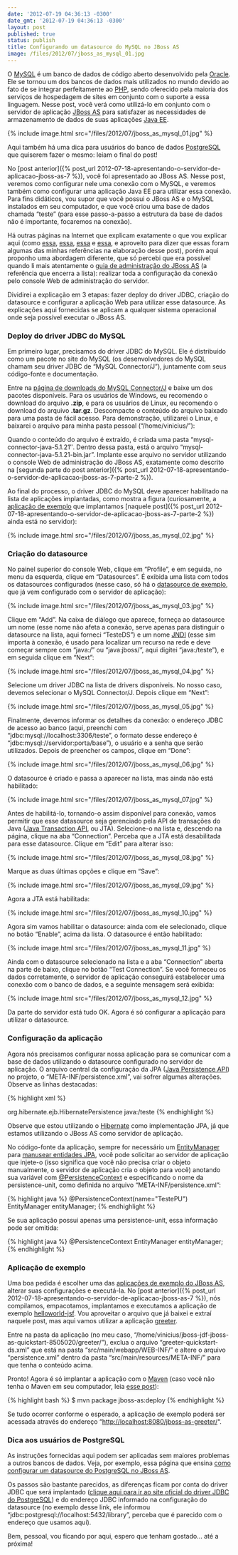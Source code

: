 ```yaml
---
date: '2012-07-19 04:36:13 -0300'
date_gmt: '2012-07-19 04:36:13 -0300'
layout: post
published: true
status: publish
title: Configurando um datasource do MySQL no JBoss AS
image: /files/2012/07/jboss_as_mysql_01.jpg
---
```


O [MySQL](http://www.mysql.com/) é um banco de dados de código aberto desenvolvido pela [Oracle](http://www.oracle.com/). Ele se tornou um dos bancos de dados mais utilizados no mundo devido ao fato de se integrar perfeitamente ao [PHP](http://www.php.net/), sendo oferecido pela maioria dos serviços de hospedagem de sites em conjunto com o suporte a essa linguagem. Nesse post, você verá como utilizá-lo em conjunto com o servidor de aplicação [JBoss AS](http://www.jboss.org/jbossas/) para satisfazer as necessidades de armazenamento de dados de suas aplicações [Java EE](http://www.oracle.com/technetwork/java/javaee/).

{% include image.html src="/files/2012/07/jboss_as_mysql_01.jpg" %}

Aqui também há uma dica para usuários do banco de dados [PostgreSQL](http://www.postgresql.org/) que quiserem fazer o mesmo: leiam o final do post!

<!--more-->

No [post anterior]({% post_url 2012-07-18-apresentando-o-servidor-de-aplicacao-jboss-as-7 %}), você foi apresentado ao JBoss AS. Nesse post, veremos como configurar nele uma conexão com o MySQL, e veremos também como configurar uma aplicação Java EE para utilizar essa conexão. Para fins didáticos, vou supor que você possui o JBoss AS e o MySQL instalados em seu computador, e que você criou uma base de dados chamada “teste” (para esse passo-a-passo a estrutura da base de dados não é importante, focaremos na conexão).

Há outras páginas na Internet que explicam exatamente o que vou explicar aqui (como [essa](https://zorq.net/b/2011/07/12/adding-a-mysql-datasource-to-jboss-as-7/), [essa](http://www.messiasbittencourt.com/168/jboss-7-mysql/), [essa](http://filosofisto.wordpress.com/2012/02/13/configurando-mysql-no-jboss-7-as/) e [essa](http://jbossdivers.wordpress.com/2012/01/20/introducao-ao-jboss-as-7-parte-2/), e aproveito para dizer que essas foram algumas das minhas referências na elaboração desse post), porém aqui proponho uma abordagem diferente, que só percebi que era possível quando li mais atentamente o [guia de administração do JBoss AS](https://docs.jboss.org/author/display/AS7/Admin+Guide#AdminGuide-Datasources) (a referência que encerra a lista): realizar toda a configuração da conexão pelo console Web de administração do servidor.

Dividirei a explicação em 3 etapas: fazer deploy do driver JDBC, criação do datasource e configurar a aplicação Web para utilizar esse datasource. As explicações aqui fornecidas se aplicam a qualquer sistema operacional onde seja possível executar o JBoss AS.

### Deploy do driver JDBC do MySQL

Em primeiro lugar, precisamos do driver JDBC do MySQL. Ele é distribuído como um pacote no site do MySQL (os desenvolvedores do MySQL chamam seu driver JDBC de “MySQL Connector/J”), juntamente com seus código-fonte e documentação.

Entre na [página de downloads do MySQL Connector/J](http://www.mysql.com/downloads/connector/j/) e baixe um dos pacotes disponíveis. Para os usuários de Windows, eu recomendo o download do arquivo **.zip**, e para os usuários de Linux, eu recomendo o download do arquivo **.tar.gz**. Descompacte o conteúdo do arquivo baixado para uma pasta de fácil acesso. Para demonstração, utilizarei o Linux, e baixarei o arquivo para minha pasta pessoal (“/home/vinicius/”):

Quando o conteúdo do arquivo é extraído, é criada uma pasta “mysql-connector-java-5.1.21″. Dentro dessa pasta, está o arquivo “mysql-connector-java-5.1.21-bin.jar”. Implante esse arquivo no servidor utilizando o console Web de administração do JBoss AS, exatamente como descrito na [segunda parte do post anterior]({% post_url 2012-07-18-apresentando-o-servidor-de-aplicacao-jboss-as-7-parte-2 %}).

Ao final do processo, o driver JDBC do MySQL deve aparecer habilitado na lista de aplicações implantadas, como mostra a figura (curiosamente, a [aplicação de exemplo](http://www.jboss.org/jdf/quickstarts/jboss-as-quickstart/helloworld-jsf/) que implantamos [naquele post]({% post_url 2012-07-18-apresentando-o-servidor-de-aplicacao-jboss-as-7-parte-2 %}) ainda está no servidor):

{% include image.html src="/files/2012/07/jboss_as_mysql_02.jpg" %}

### Criação do datasource

No painel superior do console Web, clique em “Profile”, e em seguida, no menu da esquerda, clique em “Datasources”. É exibida uma lista com todos os datasources configurados (nesse caso, só há o [datasource de exemplo](https://docs.jboss.org/author/display/AS7/Getting+Started+Guide#GettingStartedGuide-ModifyingtheExampleDataSource), que já vem configurado com o servidor de aplicação):

{% include image.html src="/files/2012/07/jboss_as_mysql_03.jpg" %}

Clique em “Add”. Na caixa de diálogo que aparece, forneça ao datasource um nome (esse nome não afeta a conexão, serve apenas para distinguir o datasource na lista, aqui forneci “TesteDS”) e um nome [JNDI](http://www.oracle.com/technetwork/java/jndi/) (esse sim importa à conexão, é usado para localizar um recurso na rede e deve começar sempre com “java:/” ou “java:jboss/”, aqui digitei “java:/teste”), e em seguida clique em “Next”:

{% include image.html src="/files/2012/07/jboss_as_mysql_04.jpg" %}

Selecione um driver JDBC na lista de drivers disponíveis. No nosso caso, devemos selecionar o MySQL Connector/J. Depois clique em “Next”:

{% include image.html src="/files/2012/07/jboss_as_mysql_05.jpg" %}

Finalmente, devemos informar os detalhes da conexão: o endereço JDBC de acesso ao banco (aqui, preenchi com “jdbc:mysql://localhost:3306/teste”, o formato desse endereço é “jdbc:mysql://servidor:porta/base”), o usuário e a senha que serão utilizados. Depois de preencher os campos, clique em “Done”:

{% include image.html src="/files/2012/07/jboss_as_mysql_06.jpg" %}

O datasource é criado e passa a aparecer na lista, mas ainda não está habilitado:

{% include image.html src="/files/2012/07/jboss_as_mysql_07.jpg" %}

Antes de habilitá-lo, tornando-o assim disponível para conexão, vamos permitir que esse datasource seja gerenciado pela API de transações do Java ([Java Transaction API](http://www.oracle.com/technetwork/java/javaee/jta/index.html), ou JTA). Selecione-o na lista e, descendo na página, clique na aba “Connection”. Perceba que a JTA está desabilitada para esse datasource. Clique em “Edit” para alterar isso:

{% include image.html src="/files/2012/07/jboss_as_mysql_08.jpg" %}

Marque as duas últimas opções e clique em “Save”:

{% include image.html src="/files/2012/07/jboss_as_mysql_09.jpg" %}

Agora a JTA está habilitada:

{% include image.html src="/files/2012/07/jboss_as_mysql_10.jpg" %}

Agora sim vamos habilitar o datasource: ainda com ele selecionado, clique no botão “Enable”, acima da lista. O datasource é então habilitado:

{% include image.html src="/files/2012/07/jboss_as_mysql_11.jpg" %}

Ainda com o datasource selecionado na lista e a aba “Connection” aberta na parte de baixo, clique no botão “Test Connection”. Se você forneceu os dados corretamente, o servidor de aplicação conseguirá estabelecer uma conexão com o banco de dados, e a seguinte mensagem será exibida:

{% include image.html src="/files/2012/07/jboss_as_mysql_12.jpg" %}

Da parte do servidor está tudo OK. Agora é só configurar a aplicação para utilizar o datasource.

### Configuração da aplicação

Agora nós precisamos configurar nossa aplicação para se comunicar com a base de dados utilizando o datasource configurado no servidor de aplicação. O arquivo central da configuração da JPA ([Java Persistence API](http://docs.oracle.com/javaee/6/tutorial/doc/bnbpy.html)) no projeto, o “META-INF/persistence.xml”, vai sofrer algumas alterações. Observe as linhas destacadas:

{% highlight xml %}
<?xml version="1.0" encoding="UTF-8"?>
<persistence xmlns="http://java.sun.com/xml/ns/persistence"
   xmlns:xsi="http://www.w3.org/2001/XMLSchema-instance"
   xsi:schemaLocation="http://java.sun.com/xml/ns/persistence http://java.sun.com/xml/ns/persistence/persistence_2_0.xsd"
   version="2.0">
   <persistence-unit name="TestePU">
      <provider>org.hibernate.ejb.HibernatePersistence</provider>
      <jta-data-source>java:/teste</jta-data-source>
      <properties>
         <property name="hibernate.hbm2ddl.auto" value="create-drop" />
         <property name="hibernate.show_sql" value="true" />
      </properties>
   </persistence-unit>
</persistence>
{% endhighlight %}

Observe que estou utilizando o [Hibernate](http://www.hibernate.org/) como implementação JPA, já que estamos utilizando o JBoss AS como servidor de aplicação.

No código-fonte da aplicação, sempre for necessário um [EntityManager](http://docs.oracle.com/javaee/6/api/javax/persistence/EntityManager.html) para [manusear entidades JPA](http://docs.oracle.com/javaee/6/tutorial/doc/bnbqw.html), você pode solicitar ao servidor de aplicação que injete-o (isso significa que você não precisa criar o objeto manualmente, o servidor de aplicação cria o objeto para você) anotando sua variável com [@PersistenceContext](http://docs.oracle.com/javaee/6/api/javax/persistence/PersistenceContext.html) e especificando o nome da persistence-unit, como definida no arquivo “META-INF/persistence.xml”:

{% highlight java %}
@PersistenceContext(name="TestePU")
EntityManager entityManager;
{% endhighlight %}

Se sua aplicação possui apenas uma persistence-unit, essa informação pode ser omitida:

{% highlight java %}
@PersistenceContext
EntityManager entityManager;
{% endhighlight %}

### Aplicação de exemplo

Uma boa pedida é escolher uma das [aplicações de exemplo do JBoss AS](http://www.jboss.org/jdf/quickstarts/jboss-as-quickstart/), alterar suas configurações e executá-la. No [post anterior]({% post_url 2012-07-18-apresentando-o-servidor-de-aplicacao-jboss-as-7 %}), nós compilamos, empacotamos, implantamos e executamos a aplicação de exemplo [helloworld-jsf](http://www.jboss.org/jdf/quickstarts/jboss-as-quickstart/helloworld-jsf/). Vou aproveitar o arquivo que já baixei e extraí naquele post, mas aqui vamos utilizar a aplicação [greeter](http://www.jboss.org/jdf/quickstarts/jboss-as-quickstart/greeter/).

Entre na pasta da aplicação (no meu caso, “/home/vinicius/jboss-jdf-jboss-as-quickstart-8505020/greeter/”), exclua o arquivo “greeter-quickstart-ds.xml” que está na pasta “src/main/webapp/WEB-INF/” e altere o arquivo “persistence.xml” dentro da pasta “src/main/resources/META-INF/” para que tenha o conteúdo acima.

Pronto! Agora é só implantar a aplicação com o [Maven](http://maven.apache.org/) (caso você não tenha o Maven em seu computador, leia [esse post](http://www.vinyanalista.com.br/blog/2012/07/18/instalacao-do-apache-maven/)):

{% highlight bash %}
$ mvn package jboss-as:deploy
{% endhighlight %}

Se tudo ocorrer conforme o esperado, a aplicação de exemplo poderá ser acessada através do endereço “[http://localhost:8080/jboss-as-greeter/](http://localhost:8080/jboss-as-greeter/)“.

### Dica aos usuários de PostgreSQL

As instruções fornecidas aqui podem ser aplicadas sem maiores problemas a outros bancos de dados. Veja, por exemplo, essa página que ensina [como configurar um datasource do PostgreSQL no JBoss AS](http://blog.xebia.com/2011/07/19/developing-a-jpa-application-on-jboss-as-7/).

Os passos são bastante parecidos, as diferenças ficam por conta do driver JDBC que será implantado ([clique aqui para ir ao site oficial do driver JDBC do PostgreSQL](http://jdbc.postgresql.org/)) e do endereço JDBC informado na configuração do datasource (no exemplo desse link, ele informou “jdbc:postgresql://localhost:5432/library”, perceba que é parecido com o endereço que usamos aqui).

Bem, pessoal, vou ficando por aqui, espero que tenham gostado… até a próxima!